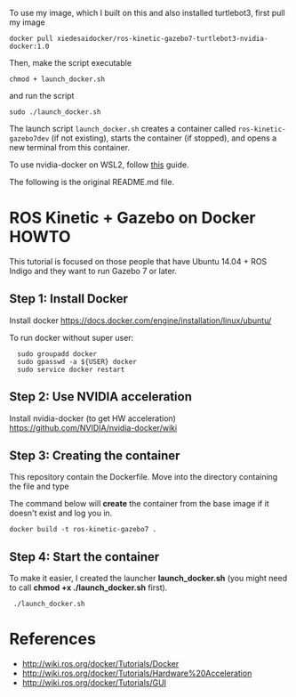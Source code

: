 To use my image, which I built on this and also installed turtlebot3, first pull my image
```
docker pull xiedesaidocker/ros-kinetic-gazebo7-turtlebot3-nvidia-docker:1.0
```
Then, make the script executable 
```
chmod + launch_docker.sh
``` 
and run the script
```
sudo ./launch_docker.sh
```  
The launch script `launch_docker.sh` creates a container called `ros-kinetic-gazebo7dev` (if not existing), starts the container (if stopped), and opens a new terminal from this container. 

To use nvidia-docker on WSL2, follow [this](https://docs.nvidia.com/cuda/wsl-user-guide/index.html) guide.

The following is the original README.md file. 

# ROS Kinetic + Gazebo on Docker HOWTO

This tutorial is focused on those people that have Ubuntu 14.04 + ROS Indigo and they want to run Gazebo 7 or later.

## Step 1: Install Docker
Install docker https://docs.docker.com/engine/installation/linux/ubuntu/

To run docker without super user:

      sudo groupadd docker
      sudo gpasswd -a ${USER} docker
      sudo service docker restart

## Step 2: Use NVIDIA acceleration

Install nvidia-docker (to get HW acceleration) https://github.com/NVIDIA/nvidia-docker/wiki

## Step 3: Creating the container

This repository contain the Dockerfile. Move into the directory containing the file and type

The command below will **create** the container from the base image if it doesn't exist and log you in. 

    docker build -t ros-kinetic-gazebo7 .

## Step 4: Start the container

To make it easier, I created the launcher **launch_docker.sh** (you might need to call **chmod +x ./launch_docker.sh** first).

     ./launch_docker.sh

# References

* http://wiki.ros.org/docker/Tutorials/Docker
* http://wiki.ros.org/docker/Tutorials/Hardware%20Acceleration
* http://wiki.ros.org/docker/Tutorials/GUI

